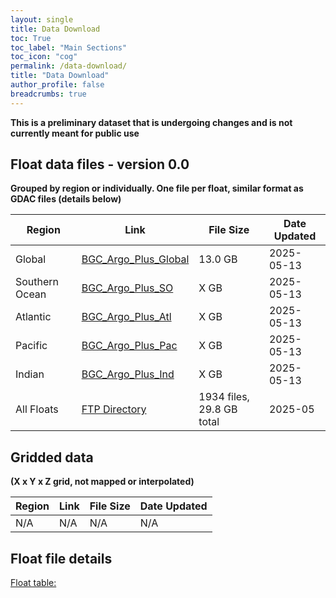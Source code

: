 ```yaml
---
layout: single
title: Data Download
toc: True
toc_label: "Main Sections"
toc_icon: "cog"
permalink: /data-download/
title: "Data Download"
author_profile: false
breadcrumbs: true
---
```


**This is a preliminary dataset that is undergoing changes and is not currently meant for public use**

## Float data files - version 0.0
**Grouped by region or individually. One file per float, similar format as GDAC files (details below)**

Region | Link | File Size | Date Updated
--- | --- | --- | --- 
Global | [BGC_Argo_Plus_Global](https://ftp.soest.hawaii.edu/bgc_argo_plus/BGC_Argo_Plus_Global.tgz) | 13.0 GB | 2025-05-13
Southern Ocean | [BGC_Argo_Plus_SO](https://ftp.soest.hawaii.edu/bgc_argo_plus/Basins/BGC_Argo_Plus_SO.tgz) | X GB | 2025-05-13
Atlantic | [BGC_Argo_Plus_Atl](https://ftp.soest.hawaii.edu/bgc_argo_plus/Basins/BGC_Argo_Plus_Atl.tgz) | X GB | 2025-05-13
Pacific | [BGC_Argo_Plus_Pac](https://ftp.soest.hawaii.edu/bgc_argo_plus/Basins/BGC_Argo_Plus_Pac.tgz) | X GB | 2025-05-13
Indian | [BGC_Argo_Plus_Ind](https://ftp.soest.hawaii.edu/bgc_argo_plus/Basins/BGC_Argo_Plus_Ind.tgz) | X GB | 2025-05-13
All Floats | [FTP Directory](https://ftp.soest.hawaii.edu/bgc_argo_plus/Individual_Floats) | 1934 files, 29.8 GB total | 2025-05

## Gridded data 
**(X x Y x Z grid, not mapped or interpolated)**

Region | Link | File Size | Date Updated
--- | --- | --- | --- 
N/A | N/A | N/A | N/A

## Float file details
[Float table:](https://www.bgc-argo-plus.info/test_table_3/)
